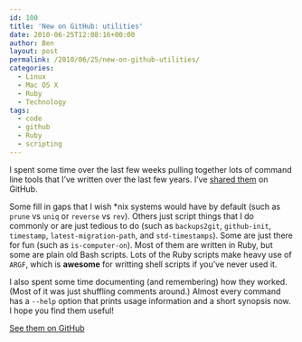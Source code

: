 ```yaml
---
id: 100
title: 'New on GitHub: utilities'
date: 2010-06-25T12:08:16+00:00
author: Ben
layout: post
permalink: /2010/06/25/new-on-github-utilities/
categories:
  - Linux
  - Mac OS X
  - Ruby
  - Technology
tags:
  - code
  - github
  - Ruby
  - scripting
---
```

I spent some time over the last few weeks pulling together lots of command line tools that I&#8217;ve written over the last few years. I&#8217;ve [shared them](http://github.com/benjaminoakes/utilities) on GitHub.

Some fill in gaps that I wish *nix systems would have by default (such as `prune` vs `uniq` or `reverse` vs `rev`). Others just script things that I do commonly or are just tedious to do (such as `backups2git`, `github-init`, `timestamp`, `latest-migration-path`, and `std-timestamps`). Some are just there for fun (such as `is-computer-on`). Most of them are written in Ruby, but some are plain old Bash scripts. Lots of the Ruby scripts make heavy use of `ARGF`, which is **awesome** for writting shell scripts if you&#8217;ve never used it.

I also spent some time documenting (and remembering) how they worked. (Most of it was just shuffling comments around.) Almost every command has a `--help` option that prints usage information and a short synopsis now. I hope you find them useful!

[See them on GitHub](http://github.com/benjaminoakes/utilities)